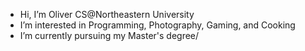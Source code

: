 -  Hi, I’m Oliver CS@Northeastern University
-  I’m interested in Programming, Photography, Gaming, and Cooking
-  I’m currently pursuing my Master's degree/
